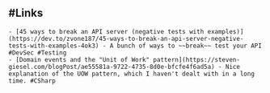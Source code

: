 ## #Links
	- [45 ways to break an API server (negative tests with examples)](https://dev.to/zvone187/45-ways-to-break-an-api-server-negative-tests-with-examples-4ok3) - A bunch of ways to ~~break~~ test your API #DevSec #Testing
	- [Domain events and the "Unit of Work" pattern](https://steven-giesel.com/blogPost/ae55581a-9722-4735-8d0e-bfcfe4f6ad5a) - Nice explanation of the UOW pattern, which I haven't dealt with in a long time. #CSharp